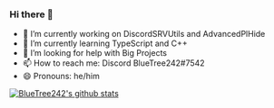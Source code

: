 ### Hi there 👋

- 🔭 I’m currently working on DiscordSRVUtils and AdvancedPlHide
- 🌱 I’m currently learning TypeScript and C++
- 🤔 I’m looking for help with Big Projects
- 📫 How to reach me: Discord BlueTree242#7542
- 😄 Pronouns: he/him

[![BlueTree242's github stats](https://github-readme-stats.vercel.app/api?username=BlueTree242&theme=blue-green)](https://github.com/anuraghazra/github-readme-stats)
